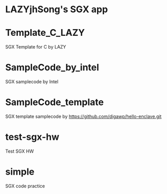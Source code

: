 #
# LAZYjhSong's SGX app 
#

# Template_C_LAZY
SGX Template for C by LAZY

# SampleCode_by_intel
SGX samplecode by Intel

# SampleCode_template
SGX template samplecode by https://github.com/digawp/hello-enclave.git

# test-sgx-hw
Test SGX HW

# simple
SGX code practice



